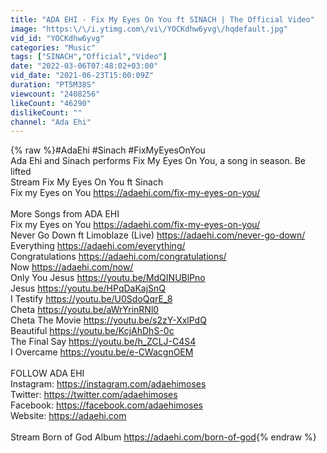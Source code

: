 ```yaml
---
title: "ADA EHI - Fix My Eyes On You ft SINACH | The Official Video"
image: "https:\/\/i.ytimg.com\/vi\/YOCKdhw6yvg\/hqdefault.jpg"
vid_id: "YOCKdhw6yvg"
categories: "Music"
tags: ["SINACH","Official","Video"]
date: "2022-03-06T07:48:02+03:00"
vid_date: "2021-06-23T15:00:09Z"
duration: "PT5M38S"
viewcount: "2408256"
likeCount: "46290"
dislikeCount: ""
channel: "Ada Ehi"
---
```

{% raw %}#AdaEhi #Sinach #FixMyEyesOnYou<br />Ada Ehi and Sinach performs Fix My Eyes On You, a song in season. Be lifted<br />Stream Fix My Eyes On You ft Sinach<br />Fix my Eyes on You <a rel="nofollow" target="blank" href="https://adaehi.com/fix-my-eyes-on-you/">https://adaehi.com/fix-my-eyes-on-you/</a><br /><br />More Songs from ADA EHI<br />Fix my Eyes on You <a rel="nofollow" target="blank" href="https://adaehi.com/fix-my-eyes-on-you/">https://adaehi.com/fix-my-eyes-on-you/</a><br />Never Go Down ft Limoblaze (Live) <a rel="nofollow" target="blank" href="https://adaehi.com/never-go-down/">https://adaehi.com/never-go-down/</a><br />Everything <a rel="nofollow" target="blank" href="https://adaehi.com/everything/">https://adaehi.com/everything/</a><br />Congratulations <a rel="nofollow" target="blank" href="https://adaehi.com/congratulations/">https://adaehi.com/congratulations/</a><br />Now <a rel="nofollow" target="blank" href="https://adaehi.com/now/">https://adaehi.com/now/</a><br />Only You Jesus <a rel="nofollow" target="blank" href="https://youtu.be/MdQINUBlPno">https://youtu.be/MdQINUBlPno</a><br />Jesus <a rel="nofollow" target="blank" href="https://youtu.be/HPqDaKajSnQ">https://youtu.be/HPqDaKajSnQ</a><br />I Testify <a rel="nofollow" target="blank" href="https://youtu.be/U0SdoQqrE_8">https://youtu.be/U0SdoQqrE_8</a><br />Cheta <a rel="nofollow" target="blank" href="https://youtu.be/aWrYrinRNl0">https://youtu.be/aWrYrinRNl0</a><br />Cheta The Movie <a rel="nofollow" target="blank" href="https://youtu.be/s2zY-XxlPdQ">https://youtu.be/s2zY-XxlPdQ</a><br />Beautiful <a rel="nofollow" target="blank" href="https://youtu.be/KcjAhDhS-0c">https://youtu.be/KcjAhDhS-0c</a><br />The Final Say <a rel="nofollow" target="blank" href="https://youtu.be/h_ZCLJ-C4S4">https://youtu.be/h_ZCLJ-C4S4</a><br />I Overcame <a rel="nofollow" target="blank" href="https://youtu.be/e-CWacgnOEM">https://youtu.be/e-CWacgnOEM</a><br /><br />FOLLOW ADA EHI<br />Instagram: <a rel="nofollow" target="blank" href="https://instagram.com/adaehimoses">https://instagram.com/adaehimoses</a><br />Twitter: <a rel="nofollow" target="blank" href="https://twitter.com/adaehimoses">https://twitter.com/adaehimoses</a><br />Facebook: <a rel="nofollow" target="blank" href="https://facebook.com/adaehimoses">https://facebook.com/adaehimoses</a><br />Website: <a rel="nofollow" target="blank" href="https://adaehi.com">https://adaehi.com</a><br /><br />Stream Born of God Album <a rel="nofollow" target="blank" href="https://adaehi.com/born-of-god">https://adaehi.com/born-of-god</a>{% endraw %}
